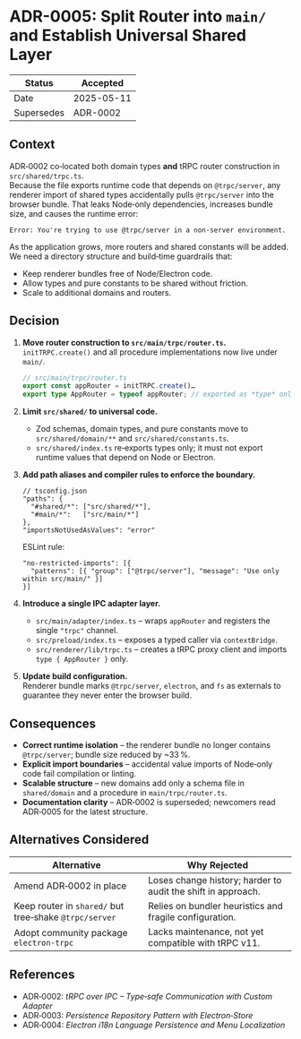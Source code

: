 # ADR-0005: Split Router into `main/` and Establish Universal Shared Layer

| Status     | Accepted   |
| ---------- | ---------- |
| Date       | 2025-05-11 |
| Supersedes | ADR-0002   |

## Context

ADR‑0002 co‑located both domain types **and** tRPC router construction in `src/shared/trpc.ts`.  
Because the file exports runtime code that depends on `@trpc/server`, any renderer import of shared types accidentally pulls `@trpc/server` into the browser bundle. That leaks Node‑only dependencies, increases bundle size, and causes the runtime error:

```
Error: You're trying to use @trpc/server in a non‑server environment.
```

As the application grows, more routers and shared constants will be added. We need a directory structure and build‑time guardrails that:

- Keep renderer bundles free of Node/Electron code.
- Allow types and pure constants to be shared without friction.
- Scale to additional domains and routers.

## Decision

1. **Move router construction to `src/main/trpc/router.ts`.**  
   `initTRPC.create()` and all procedure implementations now live under `main/`.

   ```ts
   // src/main/trpc/router.ts
   export const appRouter = initTRPC.create()…
   export type AppRouter = typeof appRouter; // exported as *type* only
   ```

2. **Limit `src/shared/` to universal code.**

   - Zod schemas, domain types, and pure constants move to `src/shared/domain/**` and `src/shared/constants.ts`.
   - `src/shared/index.ts` re‑exports types only; it must not export runtime values that depend on Node or Electron.

3. **Add path aliases and compiler rules to enforce the boundary.**

   ```jsonc
   // tsconfig.json
   "paths": {
     "#shared/*": ["src/shared/*"],
     "#main/*":   ["src/main/*"]
   },
   "importsNotUsedAsValues": "error"
   ```

   ESLint rule:

   ```jsonc
   "no-restricted-imports": [{
     "patterns": [{ "group": ["@trpc/server"], "message": "Use only within src/main/" }]
   }]
   ```

4. **Introduce a single IPC adapter layer.**

   - `src/main/adapter/index.ts` – wraps `appRouter` and registers the single `"trpc"` channel.
   - `src/preload/index.ts` – exposes a typed caller via `contextBridge`.
   - `src/renderer/lib/trpc.ts` – creates a tRPC proxy client and imports `type { AppRouter }` only.

5. **Update build configuration.**  
   Renderer bundle marks `@trpc/server`, `electron`, and `fs` as externals to guarantee they never enter the browser build.

## Consequences

- **Correct runtime isolation** – the renderer bundle no longer contains `@trpc/server`; bundle size reduced by ~33 %.
- **Explicit import boundaries** – accidental value imports of Node‑only code fail compilation or linting.
- **Scalable structure** – new domains add only a schema file in `shared/domain` and a procedure in `main/trpc/router.ts`.
- **Documentation clarity** – ADR‑0002 is superseded; newcomers read ADR‑0005 for the latest structure.

## Alternatives Considered

| Alternative                                            | Why Rejected                                                 |
| ------------------------------------------------------ | ------------------------------------------------------------ |
| Amend ADR‑0002 in place                                | Loses change history; harder to audit the shift in approach. |
| Keep router in `shared/` but tree‑shake `@trpc/server` | Relies on bundler heuristics and fragile configuration.      |
| Adopt community package `electron‑trpc`                | Lacks maintenance, not yet compatible with tRPC v11.         |

## References

- ADR‑0002: _tRPC over IPC – Type‑safe Communication with Custom Adapter_
- ADR‑0003: _Persistence Repository Pattern with Electron‑Store_
- ADR‑0004: _Electron i18n Language Persistence and Menu Localization_
